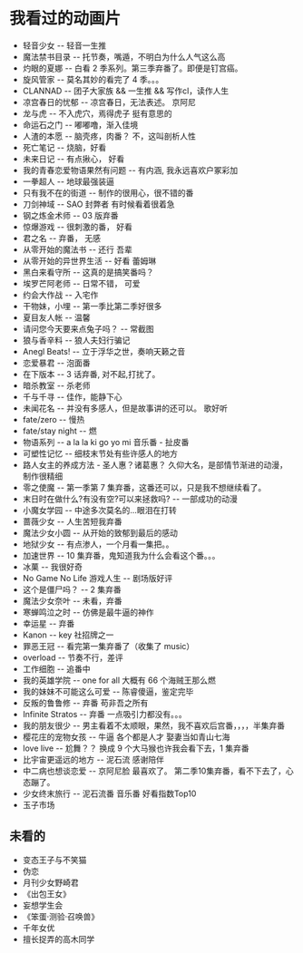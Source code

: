 # 我看过的动画片

- 轻音少女 -- 轻音一生推
- 魔法禁书目录 -- 托节奏，嘴遁，不明白为什么人气这么高
- 灼眼的夏娜 -- 白看 2 季系列。第三季弃番了。即便是钉宫癌。
- 旋风管家 -- 莫名其妙的看完了 4 季。。。
- CLANNAD -- 团子大家族 && 一生推 && 写作cl，读作人生
- 凉宫春日的忧郁 -- 凉宫春日，无法表述。 京阿尼
- 龙与虎 -- 不入虎穴，焉得虎子  挺有意思的
- 命运石之门 -- 嘟嘟噜，渐入佳境
- 人渣的本愿 -- 脑壳疼，肉番？ 不，这叫剖析人性
- 死亡笔记 -- 烧脑，好看
- 未来日记 -- 有点揪心， 好看
- 我的青春恋爱物语果然有问题 -- 有内涵, 我永远喜欢户冢彩加
- 一拳超人 -- 地球最强装逼
- 只有我不在的街道 -- 制作的很用心，很不错的番
- 刀剑神域 -- SAO 封弊者 有时候看着很着急
- 钢之炼金术师 -- 03 版弃番
- 惊爆游戏 -- 很刺激的番， 好看
- 君之名 -- 弃番， 无感
- 从零开始的魔法书 -- 还行 吾辈
- 从零开始的异世界生活 -- 好看 蕾姆琳
- 黑白来看守所 -- 这真的是搞笑番吗？
- 埃罗芒阿老师 -- 日常不错， 可爱
- 约会大作战 -- 入宅作
- 干物妹，小埋 -- 第一季比第二季好很多
- 夏目友人帐 -- 温馨
- 请问您今天要来点兔子吗？ -- 常截图
- 狼与香辛料 -- 狼人夫妇行骗记
- Anegl Beats! -- 立于浮华之世，奏响天籁之音
- 恋爱暴君 -- 泡面番
- 在下版本 -- 3 话弃番, 对不起,打扰了。
- 暗杀教室 -- 杀老师
- 千与千寻 -- 佳作，能静下心
- 未闻花名 -- 并没有多感人，但是故事讲的还可以。 歌好听
- fate/zero -- 慢热
- fate/stay night -- 燃
- 物语系列 -- a la la ki go yo mi 音乐番 - 扯皮番
- 可塑性记忆 -- 细枝末节处有些许感人的地方
- 路人女主的养成方法 - 圣人惠？诸葛惠？ 久仰大名，是部情节渐进的动漫，制作很精细
- 零之使魔 -- 第一季第 7 集弃番，这番还可以，只是我不想继续看了。
- 末日时在做什么?有没有空?可以来拯救吗? -- 一部成功的动漫
- 小魔女学园 -- 中途多次莫名的...眼泪在打转
- 蔷薇少女 -- 人生苦短我弃番
- 魔法少女小圆 -- 从开始的致郁到最后的感动
- 地狱少女 -- 有点渗人，一个月看一集把。。
- 加速世界 -- 10 集弃番，鬼知道我为什么会看这个番。。。
- 冰菓 -- 我很好奇
- No Game No Life 游戏人生 -- 剧场版好评
- 这个是僵尸吗？ -- 2 集弃番
- 魔法少女奈叶 -- 未看，弃番
- 寒蝉鸣泣之时 -- 仿佛是最牛逼的神作
- 幸运星 -- 弃番
- Kanon -- key 社招牌之一
- 罪恶王冠 -- 看完第一集弃番了（收集了 music）
- overload -- 节奏不行，差评
- 工作细胞 -- 追番中
- 我的英雄学院 -- one for all 大概有 66 个海贼王那么燃
- 我的妹妹不可能这么可爱 -- 陈睿傻逼，鉴定完毕
- 反叛的鲁鲁修 -- 弃番 苟非吾之所有
- Infinite Stratos -- 弃番 一点吸引力都没有。。。
- 我的朋友很少 -- 男主看着不太顺眼，果然，我不喜欢后宫番，，，，半集弃番
- 樱花庄的宠物女孩 -- 牛逼 各个都是人才 娶妻当如青山七海
- love live -- 尬舞？？ 换成 9 个大马猴也许我会看下去，1 集弃番
- 比宇宙更遥远的地方 -- 泥石流 感谢陪伴
- 中二病也想谈恋爱 -- 京阿尼脸 最喜欢了。 第二季10集弃番，看不下去了，心态蹦了。
- 少女终末旅行  -- 泥石流番 音乐番 好看指数Top10
- 玉子市场

## 未看的

- 变态王子与不笑猫
- 伪恋
- 月刊少女野崎君
- 《出包王女》
- 妄想学生会
- 《笨蛋·测验·召唤兽》
- 千年女优
- 擅长捉弄的高木同学
